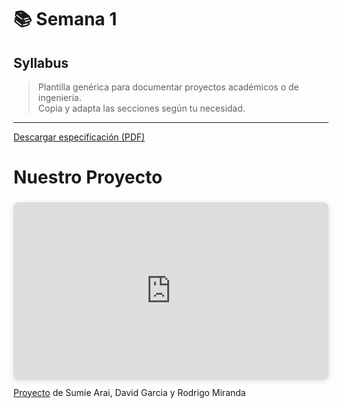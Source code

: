 # 📚 Semana 1

## Syllabus
> Plantilla genérica para documentar proyectos académicos o de ingeniería.  
> Copia y adapta las secciones según tu necesidad.

---

[Descargar especificación (PDF)](../recursos/archivos/SyllabusProyecto1.pdf) 



# Nuestro Proyecto


<div style="position: relative; width: 100%; height: 0; padding-top: 56.2500%;
 padding-bottom: 0; box-shadow: 0 2px 8px 0 rgba(63,69,81,0.16); margin-top: 1.6em; margin-bottom: 0.9em; overflow: hidden;
 border-radius: 8px; will-change: transform;">
	<iframe loading="lazy" style="position: absolute; width: 100%; height: 100%; top: 0; left: 0; border: none; padding: 0;margin: 0;"
		src="https://www.canva.com/design/DAGyJUaLMMU/HK5A6LSMlMqAlXwxEsPhBw/view?embed" allowfullscreen="allowfullscreen" allow="fullscreen">
	</iframe>
</div>
<a href="https://www.canva.com/design/DAGyJUaLMMU/HK5A6LSMlMqAlXwxEsPhBw/view?utm_content=DAGyJUaLMMU&amp;utm_campaign=designshare&amp;utm_medium=embeds&amp;utm_source=link" target="_blank" rel="noopener">Proyecto</a> de Sumie Arai, David Garcia y Rodrigo Miranda